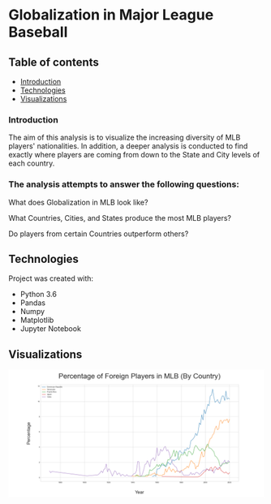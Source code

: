 # Globalization in Major League Baseball

## Table of contents
* [Introduction](#Introduction)
* [Technologies](#Technologies)
* [Visualizations](#Setup)

### Introduction
The aim of this analysis is to visualize the increasing diversity of MLB players' nationalities. In addition, a deeper analysis is conducted to find exactly where players are coming from down to the State and City levels of each country. 

### The analysis attempts to answer the following questions:

What does Globalization in MLB look like?

What Countries, Cities, and States produce the most MLB players?

Do players from certain Countries outperform others?

## Technologies

Project was created with:
* Python 3.6
* Pandas
* Numpy
* Matplotlib
* Jupyter Notebook

## Visualizations

![Globalization in MLB](./Visualizations/foreign_line.png)


